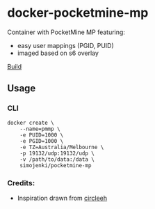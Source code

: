 # docker-pocketmine-mp

Container with PocketMine MP featuring:

* easy user mappings (PGID, PUID)
* imaged based on s6 overlay

[Build](https://cloud.docker.com/u/simojenki/repository/docker/simojenki/pocketmine-mp)

## Usage

### CLI
```
docker create \
    --name=pmmp \
    -e PUID=1000 \
    -e PGID=1000 \
    -e TZ=Australia/Melbourne \
    -p 19132/udp:19132/udp \
    -v /path/to/data:/data \
    simojenki/pocketmine-mp
```

### Credits:
 * Inspiration drawn from [circleeh](https://github.com/circleeh/docker-pocketmine/)
